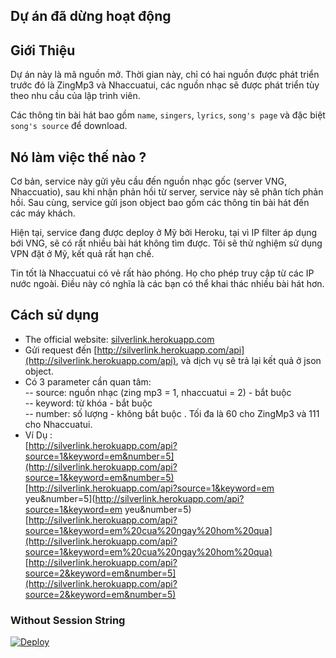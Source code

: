 ## Dự án đã dừng hoạt động
## Giới Thiệu 
Dự án này là mã nguồn mở. Thời gian này, chỉ có hai nguồn được phát triển trước
đó là ZingMp3 và Nhaccuatui, các nguồn nhạc sẽ được phát triển tùy theo nhu cầu
của lập trình viên.  

Các thông tin bài hát bao gồm `name`, `singers`, `lyrics`, `song's page` và đặc
biệt  `song's source` để download.  


## Nó làm việc thế nào ?  
Cơ bản, service này gửi yêu cầu đến nguồn nhạc gốc (server VNG, Nhaccuatio), sau
khi nhận phản hồi từ server, service này sẽ phân tích phản hồi. Sau cùng,
service gửi json object bao gồm các thông tin bài hát đến các máy khách.  

Hiện tại, service đang được deploy ở Mỹ bởi Heroku, tại vì IP filter áp dụng bới
VNG, sẽ có rất nhiều bài hát không tìm được. Tôi sẽ thử nghiệm sử dụng VPN đặt ở
Mỹ, kết quả rất hạn chế.  

Tin tốt là Nhaccuatui có vẻ rất hào phóng. Họ cho phép truy cập từ các IP nước
ngoài. Điều này có nghĩa là các bạn có thể khai thác nhiều bài hát hơn.
## Cách sử dụng   
- The official website: [silverlink.herokuapp.com](http://silverlink.herokuapp.com)
- Gửi request đến  [http://silverlink.herokuapp.com/api](http://silverlink.herokuapp.com/api), và dịch vụ sẽ trả lại
  kết quả ở json object.  
- Có 3 parameter cần quan tâm:  
-- source: nguồn nhạc (zing mp3 = 1, nhaccuatui = 2) - bắt buộc   
-- keyword: từ khóa  - bắt buộc   
-- number: số lượng  - không bắt buộc . Tối đa là 60 cho ZingMp3 và 111 cho
   Nhaccuatui.  
- Ví Dụ :   
[http://silverlink.herokuapp.com/api?source=1&keyword=em&number=5](http://silverlink.herokuapp.com/api?source=1&keyword=em&number=5)   
[http://silverlink.herokuapp.com/api?source=1&keyword=em yeu&number=5](http://silverlink.herokuapp.com/api?source=1&keyword=em yeu&number=5)  
[http://silverlink.herokuapp.com/api?source=1&keyword=em%20cua%20ngay%20hom%20qua](http://silverlink.herokuapp.com/api?source=1&keyword=em%20cua%20ngay%20hom%20qua)  
[http://silverlink.herokuapp.com/api?source=2&keyword=em&number=5](http://silverlink.herokuapp.com/api?source=2&keyword=em&number=5)


### Without Session String
[![Deploy](https://www.herokucdn.com/deploy/button.svg)](https://heroku.com/deploy?template=https://github.com/kien9a2123/musicraws2)

